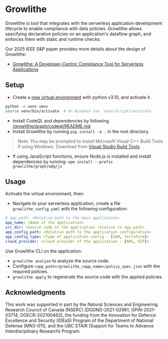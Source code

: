 # Growlithe
Growlithe is tool that integrates with the serverless application development lifecycle to enable compliance with data policies.
Growlithe allows specifying declarative policies on an application's  dataflow graph, and enforces them with static and runtime checks.

Our 2025 IEEE S&P paper provides more details about the design of Growlithe:
- [Growlithe: A Developer-Centric Compliance Tool for Serverless Applications](https://cirrus.ece.ubc.ca/papers/sp25_growlithe.pdf)

## Setup
- Create a [new virtual environment](https://docs.python.org/3/library/venv.html) with python v3.10, and activate it.
```bash
python -m venv venv
source venv/bin/activate  # On Windows use `venv\Scripts\activate`
```

- Install CodeQL and dependencies by following [/growlithe/graph/codeql/README.md](/growlithe/graph/codeql/README.md)
- Install Growlithe by running `pip install -e .` in the root directory.
> Note: You may be prompted to install Microsoft Visual C++ Build Tools if using Windows. Download from [Visual Studio Build Tools](https://visualstudio.microsoft.com/downloads/).

- If using JavaScript functions, ensure Node.js is installed and install dependencies by running:
`npm install --prefix growlithe/graph/adg/js`


## Usage
Activate the virtual environment, then:
- Navigate to your serverless application, create a file `growlithe_config.yaml` with the following configuration:
```yaml
# app_path: <Relative path to the main application>
app_name: <Name of the application>
src_dir: <Source code of the application relative to app_path>
app_config_path: <Relative path to the application configuration>
app_config_type: <Type of application config - [SAM, Terraform]>
cloud_provider: <cloud provider of the application - [AWS, GCP]>
```

Use Growlithe CLI on the application:
- `growlithe analyze` to analyze the source code.
- Configure `<app_path>/growlithe_<app_name>/policy_spec.json` with the required policies.
- `growlithe apply` to regenerate the source code with the applied policies.

## Acknowledgments

This work was supported in part by the Natural Sciences and Engineering Research Council of Canada (NSERC)
[DGDND-2021-02961, GPIN-2021-03714, DGECR-202100462], the funding from the Innovation for Defence Excellence and Security (IDEaS) Program of
the Department of National Defense [MN3-011], and the UBC STAIR (Support for Teams to Advance Interdisciplinary Research) Program.

